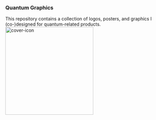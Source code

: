 
### Quantum Graphics
This repository contains a collection of logos, posters, and graphics I (co-)designed for quantum-related products.
<img width="274" alt="cover-icon" src="https://github.com/user-attachments/assets/0f8402f3-3e2b-4c57-bd3f-9653d67a9093" />
